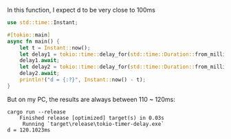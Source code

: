 In this function, I expect d to be very close to 100ms

```rust
use std::time::Instant;

#[tokio::main]
async fn main() {
    let t = Instant::now();
    let delay1 = tokio::time::delay_for(std::time::Duration::from_millis(50));
    delay1.await;
    let delay2 = tokio::time::delay_for(std::time::Duration::from_millis(50));
    delay2.await;
    println!("d = {:?}", Instant::now() - t);
}
```

But on my PC, the results are always between 110 ~ 120ms:

```
cargo run --release
    Finished release [optimized] target(s) in 0.03s
     Running `target\release\tokio-timer-delay.exe`
d = 120.1023ms
```
